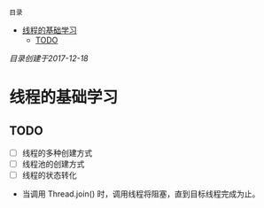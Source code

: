 `目录`
- [线程的基础学习](#线程的基础学习)
    - [TODO](#todo)

*目录创建于2017-12-18*
# 线程的基础学习


## TODO
- [ ] 线程的多种创建方式
- [ ] 线程池的创建方式
- [ ] 线程的状态转化

- 当调用 Thread.join() 时，调用线程将阻塞，直到目标线程完成为止。 